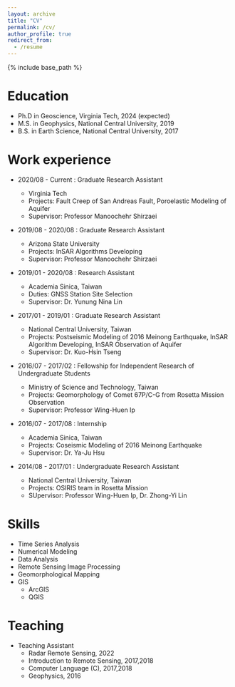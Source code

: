 ```yaml
---
layout: archive
title: "CV"
permalink: /cv/
author_profile: true
redirect_from:
  - /resume
---
```


{% include base_path %}

Education
======
* Ph.D in Geoscience, Virginia Tech, 2024 (expected)
* M.S. in Geophysics, National Central University, 2019
* B.S. in Earth Science, National Central University, 2017

Work experience
======
* 2020/08 - Current : Graduate Research Assistant
  * Virginia Tech
  * Projects: Fault Creep of San Andreas Fault, Poroelastic Modeling of Aquifer
  * Supervisor: Professor Manoochehr Shirzaei

* 2019/08 - 2020/08 : Graduate Research Assistant
  * Arizona State University
  * Projects: InSAR Algorithms Developing
  * Supervisor: Professor Manoochehr Shirzaei

* 2019/01 - 2020/08 : Research Assistant
  * Academia Sinica, Taiwan
  * Duties: GNSS Station Site Selection
  * Supervisor: Dr. Yunung Nina Lin

* 2017/01 - 2019/01 : Graduate Research Assistant
  * National Central University, Taiwan
  * Projects: Postseismic Modeling of 2016 Meinong Earthquake, InSAR Algorithm Developing, InSAR Observation of Aquifer
  * Supervisor: Dr. Kuo-Hsin Tseng

* 2016/07 - 2017/02 : Fellowship for Independent Research of Undergraduate Students
  * Ministry of Science and Technology, Taiwan
  * Projects: Geomorphology of Comet 67P/C-G from Rosetta Mission Observation
  * Supervisor: Professor Wing-Huen Ip

* 2016/07 - 2017/08 : Internship
  * Academia Sinica, Taiwan
  * Projects: Coseismic Modeling of 2016 Meinong Earthquake
  * Supervisor: Dr. Ya-Ju Hsu

* 2014/08 - 2017/01 : Undergraduate Research Assistant
  * National Central University, Taiwan
  * Projects: OSIRIS team in Rosetta Mission
  * SUpervisor: Professor Wing-Huen Ip, Dr. Zhong-Yi Lin
  
Skills
======
* Time Series Analysis
* Numerical Modeling
* Data Analysis
* Remote Sensing Image Processing
* Geomorphological Mapping
* GIS
  * ArcGIS
  * QGIS

  
Teaching
======
* Teaching Assistant
  * Radar Remote Sensing, 2022
  * Introduction to Remote Sensing, 2017,2018
  * Computer Language (C), 2017,2018
  * Geophysics, 2016
  
